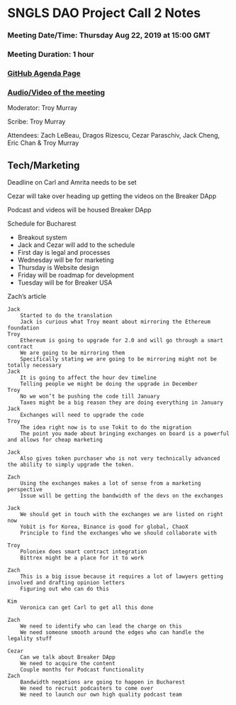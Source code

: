 # SNGLS DAO Project Call 2 Notes

### Meeting Date/Time: Thursday Aug 22, 2019 at 15:00 GMT
### Meeting Duration: 1 hour
### [GitHub Agenda Page](https://github.com/SingularDTV/snglsdao-pm/issues/5)
### [Audio/Video of the meeting](https://x.breaker.io/?type=series&id=a2f603dc22a1be4fa8d4ef9ce455360bf3ab8ce772526e35fef79175fa1dfadf&season=1ce1e2eede2395de6351df4d9e6db8069a198e127a178d3ea684e4eafc2f4a4c&episode=6bbca290cd8f0818294bda3aa6564dbbe8e4f6f4cc9eda2dbe3d1f30c122f0e0)

Moderator: Troy Murray

Scribe: Troy Murray

Attendees: Zach LeBeau, Dragos Rizescu, Cezar Paraschiv, Jack Cheng, Eric Chan & Troy Murray

## Tech/Marketing

Deadline on Carl and Amrita needs to be set

Cezar will take over heading up getting the videos on the Breaker DApp

Podcast and videos will be housed Breaker DApp

Schedule for Bucharest
- Breakout system
- Jack and Cezar will add to the schedule
- First day is legal and processes
- Wednesday will be for marketing
- Thursday is Website design
- Friday will be roadmap for development
- Tuesday will be for Breaker USA

Zach’s article
	
	Jack
		Started to do the translation
		Jack is curious what Troy meant about mirroring the Ethereum foundation
	Troy
		Ethereum is going to upgrade for 2.0 and will go through a smart contract
		We are going to be mirroring them
		Specifically stating we are going to be mirroring might not be totally necessary
	Jack
		It is going to affect the hour dev timeline
		Telling people we might be doing the upgrade in December
	Troy
		No we won’t be pushing the code till January
		Taxes might be a big reason they are doing everything in January
	Jack
		Exchanges will need to upgrade the code
	Troy
		The idea right now is to use Tokit to do the migration
		The point you made about bringing exchanges on board is a powerful and allows for cheap marketing

	Jack
		Also gives token purchaser who is not very technically advanced the ability to simply upgrade the token.

	Zach
		Using the exchanges makes a lot of sense from a marketing perspective
		Issue will be getting the bandwidth of the devs on the exchanges 

	Jack
		We should get in touch with the exchanges we are listed on right now
		Yobit is for Korea, Binance is good for global, ChaoX
		Principle to find the exchanges who we should collaborate with

	Troy
		Poloniex does smart contract integration
		Bittrex might be a place for it to work

	Zach
		This is a big issue because it requires a lot of lawyers getting involved and drafting opinion letters
		Figuring out who can do this
		
	Kim
		Veronica can get Carl to get all this done
		
	Zach
		We need to identify who can lead the charge on this
		We need someone smooth around the edges who can handle the legality stuff
		
	Cezar
		Can we talk about Breaker DApp
		We need to acquire the content
		Couple months for Podcast functionality
	Zach
		Bandwidth negations are going to happen in Bucharest
		We need to recruit podcasters to come over
		We need to launch our own high quality podcast team

